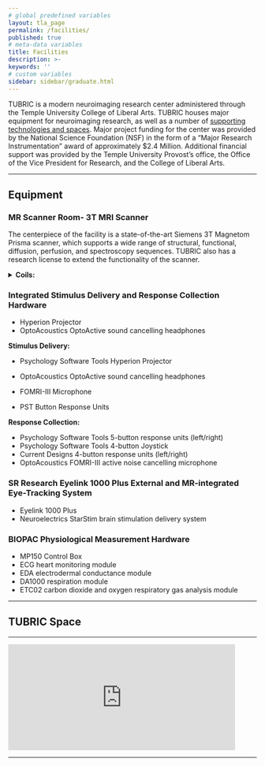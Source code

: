 ```yaml
---
# global predefined variables
layout: tla_page
permalink: /facilities/
published: true
# meta-data variables
title: Facilities
description: >-
keywords: ''
# custom variables
sidebar: sidebar/graduate.html
---
```

TUBRIC is a modern neuroimaging research center administered through the Temple University College of Liberal Arts. TUBRIC houses major equipment for neuroimaging research, as well as a number of [supporting technologies and spaces](#tubric-space). Major project funding for the center was provided by the National Science Foundation (NSF) in the form of a “Major Research Instrumentation” award of approximately $2.4 Million. Additional financial support was provided by the Temple University Provost’s office, the Office of the Vice President for Research, and the College of Liberal Arts.

___  

## Equipment
### MR Scanner Room- 3T MRI Scanner
The centerpiece of the facility is a state-of-the-art Siemens 3T Magnetom Prisma scanner, which supports a wide range of structural, functional, diffusion, perfusion, and spectroscopy sequences. TUBRIC also has a research license to extend the functionality of the scanner.

<details>
  <summary><strong>Coils:</strong></summary>
   <ul>
    <li>64-Channel Head/Neck volume coil</li><br>  
    <li>20-Channel Head/Neck volume coil</li><br>
    <li>32-Channel Spine coil</li><br>
    <li>Various surface coils (Body 18, Flex Large 4, Flex Small 4)</li><br>  
   </ul>   
  </details>    

### Integrated Stimulus Delivery and Response Collection Hardware
- Hyperion Projector
- OptoAcoustics OptoActive sound cancelling headphones

**Stimulus Delivery:**<br>
- Psychology Software Tools Hyperion Projector
- OptoAcoustics OptoActive sound cancelling headphones

- FOMRI-III Microphone
- PST Button Response Units

**Response Collection:**<br>
- Psychology Software Tools 5-button response units (left/right)
- Psychology Software Tools 4-button Joystick
- Current Designs 4-button response units (left/right)
- OptoAcoustics FOMRI-III active noise cancelling microphone

### SR Research Eyelink 1000 Plus External and MR-integrated Eye-Tracking System<br>
- Eyelink 1000 Plus
- Neuroelectrics StarStim brain stimulation delivery system

### BIOPAC Physiological Measurement Hardware
- MP150 Control Box
- ECG heart monitoring module
- EDA electrodermal conductance module
- DA1000 respiration module
- ETC02 carbon dioxide and oxygen respiratory gas analysis module

___

## TUBRIC Space 

___

<div class="video-container">
  <iframe width="460px" height="215px" src="https://sway.office.com/s/rIMOPIRCw3BedmFg/embed" frameborder="0" marginheight="0" marginwidth="0" max-width="100%" sandbox="allow-forms allow-modals allow-orientation-lock allow-popups allow-same-origin allow-scripts" scrolling="no" style="border: none; max-width: 100%; max-height: 100vh" allowfullscreen mozallowfullscreen msallowfullscreen webkitallowfullscreen></iframe>
<div/>  

___
